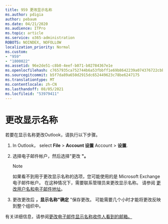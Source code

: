 ```yaml
---
title: 959 更改显示名称
ms.author: pdigia
author: pebaum
ms.date: 04/21/2020
ms.audience: ITPro
ms.topic: article
ms.service: o365-administration
ROBOTS: NOINDEX, NOFOLLOW
localization_priority: Normal
ms.custom:
- "959"
- "1800022"
ms.assetid: 96e2de51-c8b0-4eef-b071-b02784367e1e
ms.openlocfilehash: c7657935ca752744b6a53fbbff1e69b8642239a074376722cbb0b1fa4036650c
ms.sourcegitcommit: b5f7da89a650d2915dc652449623c78be6247175
ms.translationtype: MT
ms.contentlocale: zh-CN
ms.lasthandoff: 08/05/2021
ms.locfileid: "53979411"
---
```

# <a name="change-your-display-name"></a>更改显示名称
  
若要在显示名称更改Outlook，请执行以下步骤。
  
1. In Outlook， select **File** \> **Account 设置** Account \> **设置**.

2. 选择电子邮件帐户，然后选择"更改 **"。**

    > [!NOTE]
    > 如果看不到用于更改显示名称的选项，您可能使用的是 Microsoft Exchange电子邮件帐户。 在这种情况下，需要联系管理员来更改显示名称。 请参阅 [更改用户名和电子邮件地址](https://docs.microsoft.com/microsoft-365/admin/add-users/change-a-user-name-and-email-address)。
  
3. 更改更改后 **，显示名称"确定** "保存更改。 可能需要几个小时才能将更改反映到整个组织中。

有关详细信息，请参阅[更改电子邮件显示名称收件人看到的邮箱。](https://support.office.com/article/2b53331a-ba2a-4803-88dc-ac9fe376c8a9.aspx)
  